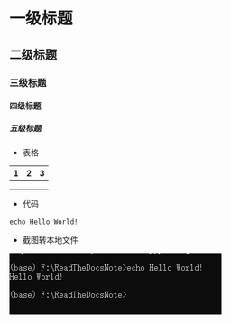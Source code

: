 # 一级标题

## 二级标题

### 三级标题

#### 四级标题

##### 五级标题



- 表格

| 1    | 2    | 3    |
| ---- | ---- | ---- |
|      |      |      |
|      |      |      |
|      |      |      |

- 代码

```
echo Hello World!
```

- 截图转本地文件

![image-20220615150915295](assets/images/image-20220615150915295.png)
